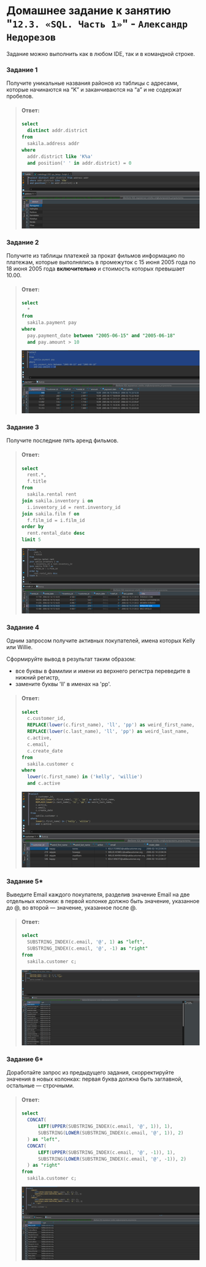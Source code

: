 # Домашнее задание к занятию "`12.3. «SQL. Часть 1»`" - `Александр Недорезов`

Задание можно выполнить как в любом IDE, так и в командной строке.

### Задание 1

Получите уникальные названия районов из таблицы с адресами, которые начинаются на “K” и заканчиваются на “a” и не содержат пробелов.

> #### Ответ: 
> ```sql
> select 
>   distinct addr.district 
> from 
>   sakila.address addr 
> where 
>   addr.district like 'K%a' 
>   and position(' ' in addr.district) = 0
> 
> ```  
> ![img](https://github.com/smutosey/12-03-sql1/blob/main/img/1-01.png)  

### Задание 2

Получите из таблицы платежей за прокат фильмов информацию по платежам, которые выполнялись в промежуток с 15 июня 2005 года по 18 июня 2005 года **включительно** и стоимость которых превышает 10.00.

> #### Ответ: 
> ```sql
> select
> 	*
> from
> 	sakila.payment pay
> where
> 	pay.payment_date between "2005-06-15" and "2005-06-18"
> 	and pay.amount > 10
> ```  
> ![img](https://github.com/smutosey/12-03-sql1/blob/main/img/2-01.png) 


### Задание 3

Получите последние пять аренд фильмов.

> #### Ответ: 
> ```sql
> select
> 	rent.*,
> 	f.title
> from
> 	sakila.rental rent
> join sakila.inventory i on
> 	i.inventory_id = rent.inventory_id
> join sakila.film f on
> 	f.film_id = i.film_id
> order by
> 	rent.rental_date desc
> limit 5
> ```  
> ![img](https://github.com/smutosey/12-03-sql1/blob/main/img/3-01.png) 

### Задание 4

Одним запросом получите активных покупателей, имена которых Kelly или Willie. 

Сформируйте вывод в результат таким образом:
- все буквы в фамилии и имени из верхнего регистра переведите в нижний регистр,
- замените буквы 'll' в именах на 'pp'.

> #### Ответ: 
> ```sql
> select
> 	c.customer_id,
> 	REPLACE(lower(c.first_name), 'll', 'pp') as weird_first_name,
> 	REPLACE(lower(c.last_name), 'll', 'pp') as weird_last_name,
> 	c.active,
> 	c.email,
> 	c.create_date
> from
> 	sakila.customer c
> where
> 	lower(c.first_name) in ('kelly', 'willie')
> 	and c.active
> ```  
> ![img](https://github.com/smutosey/12-03-sql1/blob/main/img/4-01.png) 

### Задание 5*

Выведите Email каждого покупателя, разделив значение Email на две отдельных колонки: в первой колонке должно быть значение, указанное до @, во второй — значение, указанное после @.

> #### Ответ: 
> ```sql
> select
> 	SUBSTRING_INDEX(c.email, '@', 1) as "left",
> 	SUBSTRING_INDEX(c.email, '@', -1) as "right"
> from
> 	sakila.customer c;
> ```  
> ![img](https://github.com/smutosey/12-03-sql1/blob/main/img/5-01.png) 


### Задание 6*

Доработайте запрос из предыдущего задания, скорректируйте значения в новых колонках: первая буква должна быть заглавной, остальные — строчными.

> #### Ответ: 
> ```sql
> select
> 	CONCAT(
> 		LEFT(UPPER(SUBSTRING_INDEX(c.email, '@', 1)), 1), 
> 		SUBSTRING(LOWER(SUBSTRING_INDEX(c.email, '@', 1)), 2)
> 	) as "left",
> 	CONCAT(
> 		LEFT(UPPER(SUBSTRING_INDEX(c.email, '@', -1)), 1), 
> 		SUBSTRING(LOWER(SUBSTRING_INDEX(c.email, '@', -1)), 2)
> 	) as "right"
> from
> 	sakila.customer c;
> ```  
> ![img](https://github.com/smutosey/12-03-sql1/blob/main/img/6-01.png) 